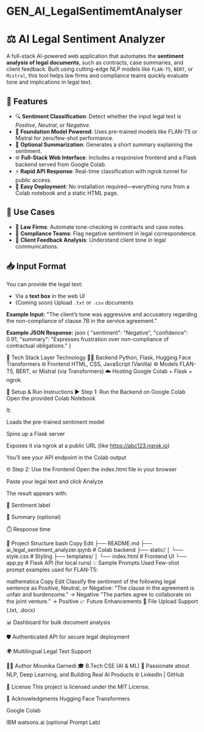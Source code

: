 # GEN_AI_LegalSentimemtAnalyser
# ⚖️ AI Legal Sentiment Analyzer

A full-stack AI-powered web application that automates the **sentiment analysis of legal documents**, such as contracts, case summaries, and client feedback. Built using cutting-edge NLP models like `FLAN-T5`, `BERT`, or `Mistral`, this tool helps law firms and compliance teams quickly evaluate tone and implications in legal text.

## 🚀 Features

- 🔍 **Sentiment Classification**: Detect whether the input legal text is *Positive*, *Neutral*, or *Negative*.
- 🧠 **Foundation Model Powered**: Uses pre-trained models like FLAN-T5 or Mistral for zero/few-shot performance.
- 📄 **Optional Summarization**: Generates a short summary explaining the sentiment.
- 🌐 **Full-Stack Web Interface**: Includes a responsive frontend and a Flask backend served from Google Colab.
- ⚡ **Rapid API Response**: Real-time classification with ngrok tunnel for public access.
- 📝 **Easy Deployment**: No installation required—everything runs from a Colab notebook and a static HTML page.

## 🧪 Use Cases

- 📁 **Law Firms**: Automate tone-checking in contracts and case notes.
- 🧾 **Compliance Teams**: Flag negative sentiment in legal correspondence.
- 💬 **Client Feedback Analysis**: Understand client tone in legal communications.

## 📥 Input Format

You can provide the legal text:
- Via a **text box** in the web UI
- (Coming soon) Upload `.txt` or `.csv` documents

**Example Input:**  "The client’s tone was aggressive and accusatory regarding the non-compliance of clause 7B in the service agreement."

**Example JSON Response:**
json
{
  "sentiment": "Negative",
  "confidence": 0.91,
  "summary": "Expresses frustration over non-compliance of contractual obligations."
}


🧰 Tech Stack
Layer	Technology
👨‍💻 Backend	Python, Flask, Hugging Face Transformers
🌐 Frontend	HTML, CSS, JavaScript (Vanilla)
⚙️ Models	FLAN-T5, BERT, or Mistral (via Transformers)
☁️ Hosting	Google Colab + Flask + ngrok

🔧 Setup & Run Instructions
▶️ Step 1: Run the Backend on Google Colab
Open the provided Colab Notebook

It:

Loads the pre-trained sentiment model

Spins up a Flask server

Exposes it via ngrok at a public URL (like https://abc123.ngrok.io)

You’ll see your API endpoint in the Colab output

🌐 Step 2: Use the Frontend
Open the index.html file in your browser

Paste your legal text and click Analyze

The result appears with:

📌 Sentiment label

🧠 Summary (optional)

⏱️ Response time

📂 Project Structure
bash
Copy
Edit
├── README.md
├── ai_legal_sentiment_analyzer.ipynb  # Colab backend
├── static/
│   └── style.css                      # Styling
├── templates/
│   └── index.html                     # Frontend UI
└── app.py                             # Flask API (for local runs)
💡 Sample Prompts Used
Few-shot prompt examples used for FLAN-T5:

mathematica
Copy
Edit
Classify the sentiment of the following legal sentence as Positive, Neutral, or Negative:
"The clause in the agreement is unfair and burdensome." → Negative
"The parties agree to collaborate on the joint venture." → Positive
📈 Future Enhancements
📎 File Upload Support (.txt, .docx)

📊 Dashboard for bulk document analysis

🛡️ Authenticated API for secure legal deployment

🌍 Multilingual Legal Text Support

🧑‍💼 Author
Mounika Garnedi
🎓 B.Tech CSE (AI & ML)
💼 Passionate about NLP, Deep Learning, and Building Real AI Products
🌐 LinkedIn | GitHub

📄 License
This project is licensed under the MIT License.

🙌 Acknowledgments
Hugging Face Transformers

Google Colab

IBM watsonx.ai (optional Prompt Lab)


